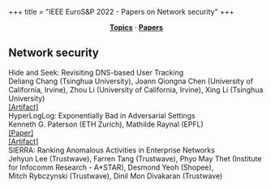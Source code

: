 +++
title = "IEEE EuroS&P 2022 - Papers on Network security"
+++
<center><a href="https://ieeeeurosp.github.io/2022/topics"><b>Topics</b></a> &middot; <a href="https://ieeeeurosp.github.io/2022/papers"><b>Papers</b></a></center>
<p>
<h2>Network security</h2><div class="bpaper"><span class="ptitle">Hide and Seek: Revisiting DNS-based User Tracking</span></br><div class="pblock"><span class="author">Deliang&nbsp;Chang</span> <span class="institution">(Tsinghua University)</span>, <span class="author">Joann&nbsp;Qiongna&nbsp;Chen</span> <span class="institution">(University of California, Irvine)</span>, <span class="author">Zhou&nbsp;Li</span> <span class="institution">(University of California, Irvine)</span>, <span class="author">Xing&nbsp;Li</span> <span class="institution">(Tsinghua University)</span><br><div class="pextra"><a href="https://github.com/dl-chang/ldpresolve">[Artifact]</a><br></div></div></div><div class="bpaper"><span class="ptitle">HyperLogLog: Exponentially Bad in Adversarial Settings</span></br><div class="pblock"><span class="author">Kenneth&nbsp;G.&nbsp;Paterson</span> <span class="institution">(ETH Zurich)</span>, <span class="author">Mathilde&nbsp;Raynal</span> <span class="institution">(EPFL)</span><br><div class="pextra"><a href="https://eprint.iacr.org/2021/1139">[Paper]</a><br><a href="https://github.com/PizzaWhisperer/HLLVuln">[Artifact]</a><br></div></div></div><div class="bpaper"><span class="ptitle">SIERRA: Ranking Anomalous Activities in Enterprise Networks</span></br><div class="pblock"><span class="author">Jehyun&nbsp;Lee</span> <span class="institution">(Trustwave)</span>, <span class="author">Farren&nbsp;Tang</span> <span class="institution">(Trustwave)</span>, <span class="author">Phyo&nbsp;May&nbsp;Thet</span> <span class="institution">(Institute for Infocomm Research - A*STAR)</span>, <span class="author">Desmond&nbsp;Yeoh</span> <span class="institution">(Shopee)</span>, <span class="author">Mitch&nbsp;Rybczynski</span> <span class="institution">(Trustwave)</span>, <span class="author">Dinil&nbsp;Mon&nbsp;Divakaran</span> <span class="institution">(Trustwave)</span><br><div class="pextra"></div></div></div>